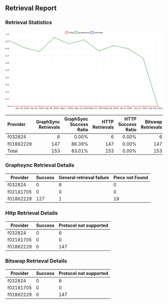 ## Retrieval Report
### Retrieval Statistics
<img src="https://raw.githubusercontent.com/data-preservation-programs/filplus-checker-assets/main/filecoin-project/filecoin-plus-large-datasets/issues/1724/1687401730847.png"/>

| Provider  | GraphSync Retrievals | GraphSync Success Ratio | HTTP Retrievals | HTTP Success Ratio | Bitswap Retrievals | Bitswap Success Ratio |
| :-------- | -------------------: | ----------------------: | --------------: | -----------------: | -----------------: | --------------------: |
| f032824   |                    6 |                   0.00% |               6 |              0.00% |                  6 |                 0.00% |
| f01862229 |                  147 |                  86.39% |             147 |              0.00% |                147 |                 0.00% |
| Total     |                  153 |                  83.01% |             153 |              0.00% |                153 |                 0.00% |

### Graphsync Retrieval Details
| Provider  | Success | General retrieval failure | Piece not Found |
| --------- | ------- | ------------------------- | --------------- |
| f032824   | 0       | 6                         | 0               |
| f02181705 | 0       | 0                         | 0               |
| f01862229 | 127     | 1                         | 19              |

### Http Retrieval Details
| Provider  | Success | Protocol not supported |
| --------- | ------- | ---------------------- |
| f032824   | 0       | 6                      |
| f02181705 | 0       | 0                      |
| f01862229 | 0       | 147                    |

### Bitswap Retrieval Details
| Provider  | Success | Protocol not supported |
| --------- | ------- | ---------------------- |
| f032824   | 0       | 6                      |
| f02181705 | 0       | 0                      |
| f01862229 | 0       | 147                    |
